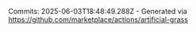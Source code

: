 Commits: 2025-06-03T18:48:49.288Z - Generated via https://github.com/marketplace/actions/artificial-grass
<br>
